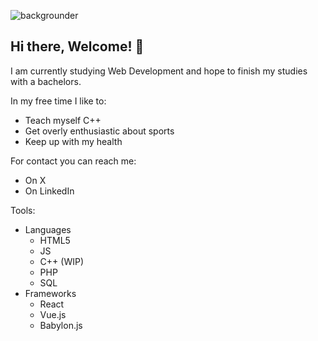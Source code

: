 ![backgrounder](https://github.com/user-attachments/assets/fcbb3420-9a6d-4d85-81cd-1c54f463e9d9)

## Hi there, Welcome! 👋


I am currently studying Web Development and hope to finish my studies with a bachelors.

In my free time I like to:
- Teach myself C++ 
- Get overly enthusiastic about sports
- Keep up with my health

For contact you can reach me:
- On X
- On LinkedIn

Tools:
- Languages
  - HTML5
  - JS
  - C++ (WIP)
  - PHP
  - SQL
- Frameworks
  - React
  - Vue.js
  - Babylon.js 
